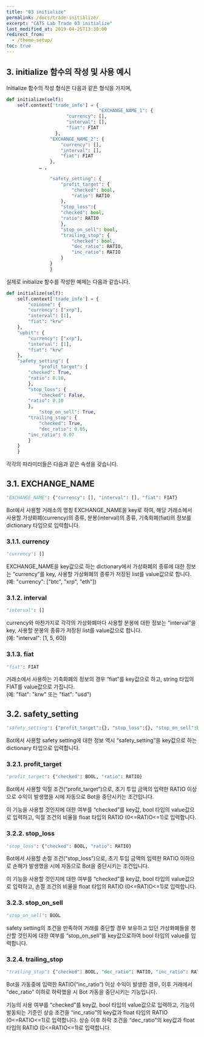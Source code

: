 ```yaml
---
title: "03 initialize"
permalink: /docs/trade-initialize/
excerpt: "CATS Lab Trade 03 initialize"
last_modified_at: 2019-04-25T13:30:00
redirect_from:
  - /theme-setup/
toc: true
---
```


## 3. initialize 함수의 작성 및 사용 예시  


Initialize 함수의 작성 형식은 다음과 같은 형식을 가지며, 

```python
def initialize(self):
    self.context['trade_info'] = {
                                  "EXCHANGE_NAME_1": {
				      "currency": [], 
				      "interval": [],
				      "fiat": FIAT
				  },
				"EXCHANGE_NAME_2": {
				    "currency": [],
				    "interval": [],
				    "fiat": FIAT
				},
			… , 
			
				"safety_setting": {
				    "profit_target": {
				    	"checked": bool,
				    	"ratio": RATIO
				    },
				    "stop_loss":{
				    "checked": bool,
				    "ratio": RATIO
				    },
				    "stop_on_sell": bool,
				    "trailing_stop": {
				        "checked": bool,
				        "dec_ratio": RATIO,
				        "inc_ratio": RATIO
				    }
				}
			    }

```

실제로 initialize 함수를 작성한 예제는 다음과 같습니다.

```python
def initialize(self):
    self.context['trade_info'] = {
        "coinone": {
	    "currency": ["xrp"],
	    "interval": [1],
	    "fiat": "krw"
	},
	"upbit": {
	    "currency": ["xrp"],
	    "interval": [1],
	    "fiat": "krw"
	}, 
	"safety_setting": {
            "profit_target": {
		"checked": True, 
		"ratio": 0.10,
	    }, 
	    "stop_loss": {
	        "checked": False, 
		"ratio": 0.10
	    }, 
            "stop_on_sell": True, 
	    "trailing_stop": {
	        "checked": True, 
	        "dec_ratio": 0.05,
		"inc_ratio": 0.07
	    }
	}
    }

```

각각의 파라미터들은 다음과 같은 속성을 갖습니다.

## 3.1. EXCHANGE_NAME  

```python
"EXCHANGE_NAME": {"currency": [], "interval": [], "fiat": FIAT}  
```

Bot에서 사용할 거래소의 명칭 EXCHANGE_NAME을 key로 하여, 해당 거래소에서 사용할 가상화폐(currency)의 종류, 분봉(interval)의 종류, 기축화폐(fiat)의 정보를 dictionary 타입으로 입력합니다. 


### 3.1.1. currency  
```python
"currency": []  
```

EXCHANGE_NAME을 key값으로 하는 dictionary에서 가상화폐의 종류에 대한 정보는 “currency”를 key, 사용할 가상화폐의 종류가 저장된 list를 value값으로 합니다. 
(예: "currency": ["btc", "xrp", "eth"])


### 3.1.2. interval  
```python
"interval": []  
```

currency와 마찬가지로 각각의 가상화폐마다 사용할 분봉에 대한 정보는 “interval”을 key, 사용할 분봉의 종류가 저장된 list를 value값으로 합니다.  
(예: "interval": [1, 5, 60])


### 3.1.3. fiat  
```python
"fiat": FIAT  
```

거래소에서 사용하는 기축화폐의 정보의 경우 “fiat”를 key값으로 하고, string 타입의 FIAT를 value값으로 가집니다.  
(예: "fiat": "krw" 또는 "fiat": "usd")



## 3.2. safety_setting
```python
"safety_setting": {"profit_target":{}, "stop_loss":{}, "stop_on_sell":bool, trailing_stop”:{}}  
```

Bot에서 사용할 safety setting에 대한 정보 역시 “safety_setting”을 key값으로 하는 dictionary 타입으로 입력합니다. 


### 3.2.1. profit_target  
```python
"profit_target": {"checked": BOOL, "ratio": RATIO}  
```

Bot에서 사용할 익절 조건(“profit_target”)으로, 초기 투입 금액의 입력한 RATIO 이상으로 수익이 발생했을 시에 자동으로 Bot을 중단시키는 조건입니다. 

이 기능을 사용할 것인지에 대한 여부를 “checked”를 key값, bool 타입의 value값으로 입력하고, 익절 조건의 비율을 float 타입의 RATIO (0<=RATIO<=1)로 입력합니다.


### 3.2.2. stop_loss  
```python
"stop_loss": {"checked": BOOL, "ratio": RATIO}  
```

Bot에서 사용할 손절 조건(“stop_loss”)으로, 초기 투입 금액의 입력한 RATIO 이하으로 손해가 발생했을 시에 자동으로 Bot을 중단시키는 조건입니다. 

이 기능을 사용할 것인지에 대한 여부를 “checked”를 key값, bool 타입의 value값으로 입력하고, 손절 조건의 비율을 float 타입의 RATIO (0<=RATIO<=1)로 입력합니다.


### 3.2.3. stop_on_sell  
```python
"stop_on_sell": BOOL  
```

safety setting의 조건을 만족하여 거래를 중단할 경우 보유하고 있던 가상화폐들을 청산할 것인지에 대한 여부를 “stop_on_sell”를 key값으로하여 bool 타입의 value를 입력합니다. 


### 3.2.4. trailing_stop  
```python
"trailing_stop": {"checked": BOOL, "dec_ratio": RATIO, "inc_ratio": RATIO}  
```

Bot을 가동중에 입력한 RATIO(“inc_ratio”) 이상 수익이 발생한 경우, 이후 거래에서 “dec_ratio” 이하로 하락했을 시 Bot 가동을 중단시키는 기능입니다. 

기능의 사용 여부를 “checked”를 key값, bool 타입의 value값으로 입력하고, 기능이 발동되는 기준인 상승 조건을 “inc_ratio”의 key값과 float 타입의 RATIO (0<=RATIO<=1)로 입력합니다. 상승 이후 하락 조건을 “dec_ratio”의 key값과 float 타입의 RATIO (0<=RATIO<=1)로 입력합니다. 

